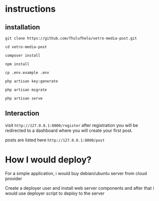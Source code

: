 # instructions

## installation

```git clone https://github.com/fhulufhelo/vetro-media-post.git```

```cd vetro-media-post```

```composer install```

```npm install```

```cp .env.example .env```

```php artisan key:generate```

```php artisan migrate```

```php artisan serve```

## Interaction

visit ```http://127.0.0.1:8000/register``` after registration you will be redirected to a dashboard where you will create your first post.

posts are listed here ```http://127.0.0.1:8000/post```

# How I would deploy?

For a simple application, i would buy debian/ubuntu server from cloud provider

Create a deployer user and install web server components
and after that i would use deployer script to deploy to the server
